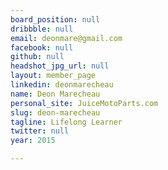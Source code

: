 ```yaml
---
board_position: null
dribbble: null
email: deonmare@gmail.com
facebook: null
github: null
headshot_jpg_url: null
layout: member_page
linkedin: deonmarecheau
name: Deon Marecheau
personal_site: JuiceMotoParts.com
slug: deon-marecheau
tagline: Lifelong Learner
twitter: null
year: 2015

---
```

